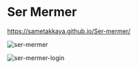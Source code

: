 # Ser Mermer

https://sametakkaya.github.io/Ser-mermer/

![ser-mermer](https://user-images.githubusercontent.com/102583793/200841666-285edce1-b612-4e0f-84ed-df8c84799c73.png)

![ser-mermer-login](https://user-images.githubusercontent.com/102583793/200842333-a9b6ebba-2e6f-466f-b009-be674d39ab8f.png)
